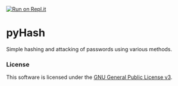 [![Run on Repl.it](https://repl.it/badge/github/zachwingrave/pyHash)](https://repl.it/github/zachwingrave/pyHash)

# pyHash

Simple hashing and attacking of passwords using various methods.

### License
This software is licensed under the [GNU General Public License v3](LICENSE.md).
